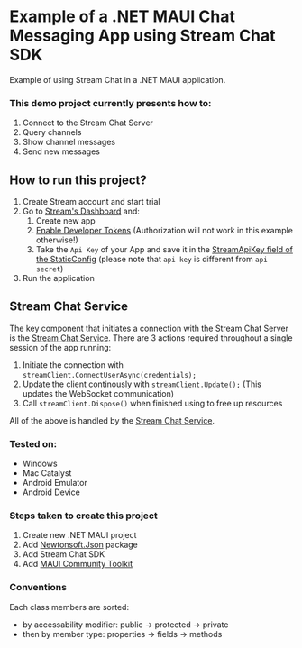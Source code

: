 # Example of a .NET MAUI Chat Messaging App using Stream Chat SDK
Example of using Stream Chat in a .NET MAUI application.

### This demo project currently presents how to:
1. Connect to the Stream Chat Server
2. Query channels
3. Show channel messages
4. Send new messages

## How to run this project?
1. Create Stream account and start trial
2. Go to [Stream's Dashboard](https://dashboard.getstream.io/) and:
    1. Create new app
    2. [Enable Developer Tokens](https://getstream.io/chat/docs/unity/tokens_and_authentication/?language=unity#developer-tokens) (Authorization will not work in this example otherwise!)
    3. Take the `Api Key` of your App and save it in the [StreamApiKey field of the StaticConfig](https://github.com/sierpinskid/stream-chat-dotnet-maui/blob/main/StreamChatMaui/StaticConfig.cs) (please note that `api key` is different from `api secret`)
3. Run the application

## Stream Chat Service
The key component that initiates a connection with the Stream Chat Server is the [Stream Chat Service](https://github.com/sierpinskid/stream-chat-dotnet-maui/blob/main/StreamChatMaui/Services/StreamChatService.cs). There are 3 actions required throughout a single session of the app running:
1. Initiate the connection with `streamClient.ConnectUserAsync(credentials);`
2. Update the client continously with `streamClient.Update();` (This updates the WebSocket communication)
3. Call `streamClient.Dispose()` when finished using to free up resources

All of the above is handled by the [Stream Chat Service](https://github.com/sierpinskid/stream-chat-dotnet-maui/blob/main/StreamChatMaui/Services/StreamChatService.cs).

### Tested on:
- Windows
- Mac Catalyst
- Android Emulator
- Android Device

### Steps taken to create this project
1. Create new .NET MAUI project
2. Add [Newtonsoft.Json](https://www.nuget.org/packages/Newtonsoft.Json/) package
3. Add Stream Chat SDK
4. Add [MAUI Community Toolkit](https://learn.microsoft.com/en-us/dotnet/communitytoolkit/maui/get-started?tabs=CommunityToolkitMaui)

### Conventions
Each class members are sorted:
- by accessability modifier: public -> protected -> private
- then by member type: properties -> fields -> methods
